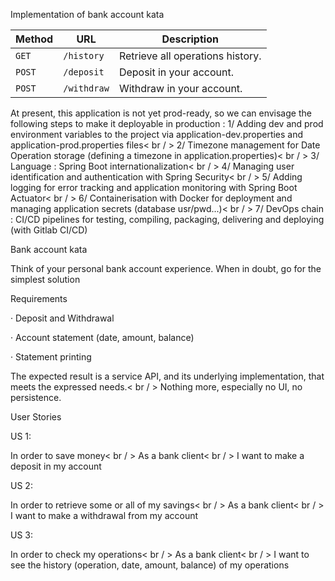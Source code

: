 ﻿Implementation of bank account kata

| Method | URL         | Description                      |
|--------|-------------|----------------------------------|
| `GET`  | `/history`  | Retrieve all operations history. |
| `POST` | `/deposit`  | Deposit in your account.         |
| `POST` | `/withdraw` | Withdraw in your account.        |

At present, this application is not yet prod-ready, so we can envisage the following steps to make it deployable in production :
1/ Adding dev and prod environment variables to the project via application-dev.properties and application-prod.properties files< br / >
2/ Timezone management for Date Operation storage (defining a timezone in application.properties)< br / >
3/ Language : Spring Boot internationalization< br / >
4/ Managing user identification and authentication with Spring Security< br / >
5/ Adding logging for error tracking and application monitoring with Spring Boot Actuator< br / >
6/ Containerisation with Docker for deployment and managing application secrets (database usr/pwd...)< br / >
7/ DevOps chain : CI/CD pipelines for testing, compiling, packaging, delivering and deploying (with Gitlab CI/CD)

Bank account kata

Think of your personal bank account experience. When in doubt, go for the simplest solution

Requirements

·         Deposit and Withdrawal

·         Account statement (date, amount, balance)

·         Statement printing

The expected result is a service API, and its underlying implementation, that meets the expressed needs.< br / >
Nothing more, especially no UI, no persistence.

User Stories

US 1:

In order to save money< br / >
As a bank client< br / >
I want to make a deposit in my account

US 2:

In order to retrieve some or all of my savings< br / >
As a bank client< br / >
I want to make a withdrawal from my account

US 3:

In order to check my operations< br / >
As a bank client< br / >
I want to see the history (operation, date, amount, balance) of my operations
